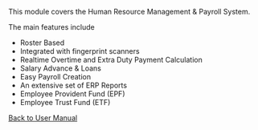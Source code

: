 This module covers the Human Resource Management & Payroll System.

The main features include

* Roster Based
* Integrated with fingerprint scanners
* Realtime Overtime and Extra Duty Payment Calculation
* Salary Advance & Loans
* Easy Payroll Creation
* An extensive set of ERP Reports
* Employee Provident Fund (EPF)
* Employee Trust Fund (ETF)



[Back to User Manual](https://github.com/hmislk/hmis/wiki/User-Manual)